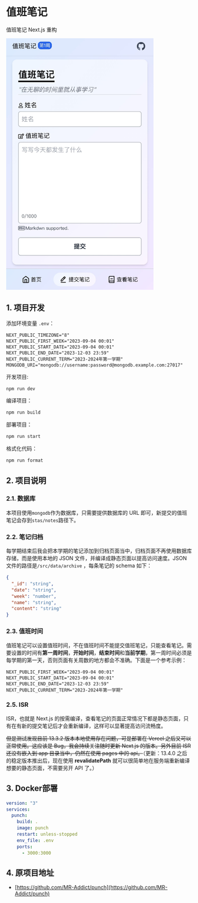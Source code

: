 # 值班笔记

值班笔记 Next.js 重构

<img width="400" src="preview.jpg" alt="preview" />

## 1. 项目开发

添加环境变量 `.env`：

```env
NEXT_PUBLIC_TIMEZONE="8"
NEXT_PUBLIC_FIRST_WEEK="2023-09-04 00:01"
NEXT_PUBLIC_START_DATE="2023-09-04 00:01"
NEXT_PUBLIC_END_DATE="2023-12-03 23:59"
NEXT_PUBLIC_CURRENT_TERM="2023-2024年第一学期"
MONGODB_URI="mongodb://username:password@mongodb.example.com:27017"
```

开发项目:

```sh
npm run dev
```

编译项目：

```sh
npm run build
```

部署项目：

```sh
npm run start
```

格式化代码：

```sh
npm run format
```

## 2. 项目说明

### 2.1. 数据库

本项目使用`mongodb`作为数据库，只需要提供数据库的 URL 即可，新提交的值班笔记会存到`stas/notes`路径下。

### 2.2. 笔记归档

每学期结束后我会把本学期的笔记添加到归档页面当中，归档页面不再使用数据库存储，而是使用本地的 JSON 文件，并编译成静态页面以提高访问速度。JSON 文件的路径是`/src/data/archive` ，每条笔记的 schema 如下：

```json
{
  "_id": "string",
  "date": "string",
  "week": "number",
  "name": "string",
  "content": "string"
}
```

### 2.3. 值班时间

值班笔记可以设置值班时间，不在值班时间不能提交值班笔记，只能查看笔记。需要设置的时间有**第一周时间**，**开始时间**，**结束时间**和**当前学期**，第一周时间必须是每学期的第一天，否则页面有关周数的地方都会不准确。下面是一个参考示例：

```env
NEXT_PUBLIC_FIRST_WEEK="2023-09-04 00:01"
NEXT_PUBLIC_START_DATE="2023-09-04 00:01"
NEXT_PUBLIC_END_DATE="2023-12-03 23:59"
NEXT_PUBLIC_CURRENT_TERM="2023-2024年第一学期"
```

### 2.5. ISR

ISR，也就是 Next.js 的按需编译，查看笔记的页面正常情况下都是静态页面，只有在有新的提交笔记后才会重新编译，这样可以显著提高访问流畅度。

~~但是测试发现目前 13.3.2 版本本地使用存在问题，可是部署在 Vercel 之后又可以正常使用。这应该是 Bug，我会持续关注随时更新 Next.js 的版本。另外目前 ISR 还没有嵌入到 app 目录当中，仍然在使用 pages 中的 api。~~（更新：13.4.0 之后的稳定版本推出后，现在使用 **revalidatePath** 就可以很简单地在服务端重新编译想要的静态页面，不需要另开 API 了。）

## 3. Docker部署

```yaml
version: "3"
services:
  punch:
    build: .
    image: punch
    restart: unless-stopped
    env_file: .env
    ports:
      - 3000:3000
```

## 4. 原项目地址

- [https://github.com/MR-Addict/punch](https://github.com/MR-Addict/punch)
